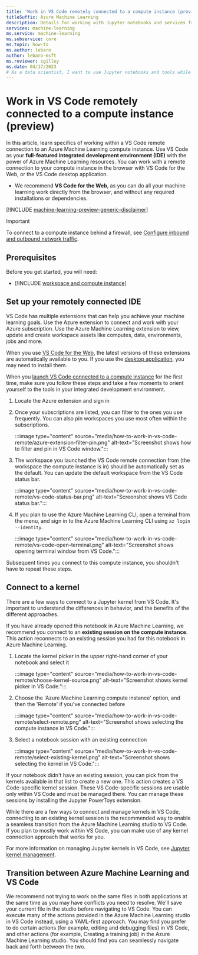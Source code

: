 ```yaml
---
title: 'Work in VS Code remotely connected to a compute instance (preview)'
titleSuffix: Azure Machine Learning
description: Details for working with Jupyter notebooks and services from a VS Code remote connection to an Azure Machine Learning compute instance.
services: machine-learning
ms.service: machine-learning
ms.subservice: core
ms.topic: how-to
ms.author: lebaro
author: lebaro-msft
ms.reviewer: sgilley 
ms.date: 04/17/2023
# As a data scientist, I want to use Jupyter notebooks and tools while working from a VS Code remote connection to my Azure Machine Learning compute instance.
---
```


# Work in VS Code remotely connected to a compute instance (preview)

In this article, learn specifics of working within a VS Code remote connection to an Azure Machine Learning compute instance. Use VS Code as your **full-featured integrated development environment (IDE)** with the power of Azure Machine Learning resources. You can work with a remote connection to your compute instance in the browser with VS Code for the Web, or the VS Code desktop application.

* We recommend **VS Code for the Web**, as you can do all your machine learning work directly from the browser, and without any required installations or dependencies.

 [!INCLUDE [machine-learning-preview-generic-disclaimer](../../includes/machine-learning-preview-generic-disclaimer.md)]

> [!IMPORTANT]
> To connect to a compute instance behind a firewall, see [Configure inbound and outbound network traffic](how-to-access-azureml-behind-firewall.md#scenario-visual-studio-code).

## Prerequisites

Before you get started, you will need:

* [!INCLUDE [workspace and compute instance](includes/prereq-workspace-compute-instance.md)]

## Set up your remotely connected IDE

VS Code has multiple extensions that can help you achieve your machine learning goals. Use the Azure extension to connect and work with your Azure subscription. Use the Azure Machine Learning extension to view, update and create workspace assets like computes, data, environments, jobs and more.

When you use [VS Code for the Web](how-to-launch-vs-code-remote.md?tabs=vscode-web#connect-remote-compute-instance-to-vs-code), the latest versions of these extensions are automatically available to you. If you use the [desktop application](how-to-launch-vs-code-remote.md?tabs=vscode-desktop#connect-remote-compute-instance-to-vs-code), you may need to install them.

When you [launch VS Code connected to a compute instance]((how-to-launch-vs-code-remote.md)) for the first time, make sure you follow these steps and take a few moments to orient yourself to the tools in your integrated development environment.

1. Locate the Azure extension and sign in
1. Once your subscriptions are listed, you can filter to the ones you use frequently. You can also pin workspaces you use most often within the subscriptions.

    :::image type="content" source="media/how-to-work-in-vs-code-remote/azure-extension-filter-pin.png" alt-text="Screenshot shows how to filter and pin in VS Code window.":::

1. The workspace you launched the VS Code remote connection from (the workspace the compute instance is in) should be automatically set as the default. You can update the default workspace from the VS Code status bar.

    :::image type="content" source="media/how-to-work-in-vs-code-remote/vs-code-status-bar.png" alt-text="Screenshot shows VS Code status bar.":::

1. If you plan to use the Azure Machine Learning CLI, open a terminal from the menu, and sign in to the Azure Machine Learning CLI using `az login --identity`.

    :::image type="content" source="media/how-to-work-in-vs-code-remote/vs-code-open-terminal.png" alt-text="Screenshot shows opening terminal window from VS Code.":::

Subsequent times you connect to this compute instance, you shouldn't have to repeat these steps.

## Connect to a kernel

There are a few ways to connect to a Jupyter kernel from VS Code. It's important to understand the differences in behavior, and the benefits of the different approaches.

If you have already opened this notebook in Azure Machine Learning, we recommend you connect to an **existing session on the compute instance**. This action reconnects to an existing session you had for this notebook in Azure Machine Learning.

1. Locate the kernel picker in the upper right-hand corner of your notebook and select it

    :::image type="content" source="media/how-to-work-in-vs-code-remote/choose-kernel-source.png" alt-text="Screenshot shows kernel picker in VS Code.":::

1. Choose the 'Azure Machine Learning compute instance' option, and then the 'Remote' if you've connected before

    :::image type="content" source="media/how-to-work-in-vs-code-remote/select-remote.png" alt-text="Screenshot shows selecting the compute instance in VS Code.":::

1. Select a notebook session with an existing connection

    :::image type="content" source="media/how-to-work-in-vs-code-remote/select-existing-kernel.png" alt-text="Screenshot shows selecting the kernel in VS Code.":::

If your notebook didn't have an existing session, you can pick from the kernels available in that list to create a new one. This action creates a VS Code-specific kernel session. These VS Code-specific sessions are usable only within VS Code and must be managed there. You can manage these sessions by installing the Jupyter PowerToys extension.

While there are a few ways to connect and manage kernels in VS Code, connecting to an existing kernel session is the recommended way to enable a seamless transition from the Azure Machine Learning studio to VS Code. If you plan to mostly work within VS Code, you can make use of any kernel connection approach that works for you.

For more information on managing Jupyter kernels in VS Code, see [Jupyter kernel management](https://code.visualstudio.com/docs/datascience/jupyter-kernel-management).

## Transition between Azure Machine Learning and VS Code

We recommend not trying to work on the same files in both applications at the same time as you may have conflicts you need to resolve. We'll save your current file in the studio before navigating to VS Code. You can execute many of the actions provided in the Azure Machine Learning studio in VS Code instead, using a YAML-first approach. You may find you prefer to do certain actions (for example, editing and debugging files) in VS Code, and other actions (for example, Creating a training job) in the Azure Machine Learning studio. You should find you can seamlessly navigate back and forth between the two.
